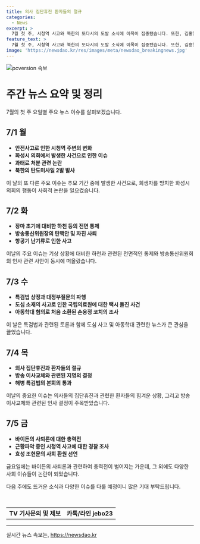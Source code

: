 ```yaml
---
title: 의사 집단휴진 환자들의 절규
categories:
  - News
excerpt: >
  7월 첫 주, 시청역 사고와 북한의 또다시의 도발 소식에 이목이 집중됐습니다. 또한, 김홍일 방통위원장의 사퇴와 통합진보당의 특검법 상정 등 국내 정치 이슈도 끊임없이 이어졌습니다. 한편, 환자들의 절규와 바이든의 사퇴론 진화 등 국제 이슈도 큰 관심을 받았습니다. 다음 주에도 뜨거운 이슈들과 함께 <주간 뉴스한판>에서 만나뵙겠습니다.
feature_text: >
  7월 첫 주, 시청역 사고와 북한의 또다시의 도발 소식에 이목이 집중됐습니다. 또한, 김홍일 방통위원장의 사퇴와 통합진보당의 특검법 상정 등 국내 정치 이슈도 끊임없이 이어졌습니다. 한편, 환자들의 절규와 바이든의 사퇴론 진화 등 국제 이슈도 큰 관심을 받았습니다. 다음 주에도 뜨거운 이슈들과 함께 <주간 뉴스한판>에서 만나뵙겠습니다.
image: 'https://newsdao.kr/res/images/meta/newsdao_breakingnews.jpg'
---
```


<p><img src="https://newsdao.kr/res/images/meta/newsdao_breakingnews.jpg" alt="pcversion 속보" /></p>

<h1>주간 뉴스 요약 및 정리</h1>

<p data-ke-size="size16">7월의 첫 주 요일별 주요 뉴스 이슈를 살펴보겠습니다. </p>

<h2>7/1 월</h2>

<ul>
  <li><b>안전사고로 인한 시청역 주변의 변화</b></li>
  <li><b>화성시 의회에서 발생한 사건으로 인한 이슈</b></li>
  <li><b>과태료 처분 관련 논란</b></li>
  <li><b>북한의 탄도미사일 2발 발사</b></li>
</ul>

<p data-ke-size="size16">이 날의 또 다른 주요 이슈는 추모 기간 중에 발생한 사건으로, 희생자를 방치한 화성시 의회의 행동이 사회적 논란을 일으켰습니다.</p>

<h2>7/2 화</h2>

<ul>
  <li><b>장마 초기에 대비한 하천 등의 전면 통제</b></li>
  <li><b>방송통신위원장의 탄핵안 및 자진 사퇴</b></li>
  <li><b>항공기 난기류로 인한 사고</b></li>
</ul>

<p data-ke-size="size16">이날의 주요 이슈는 기상 상황에 대비한 하천과 관련된 전면적인 통제와 방송통신위원회의 인사 관련 사안이 동시에 떠올랐습니다.</p>

<h2>7/3 수</h2>

<ul>
  <li><b>특검법 상정과 대정부질문의 파행</b></li>
  <li><b>도심 소재의 사고로 인한 국립의료원에 대한 택시 돌진 사건</b></li>
  <li><b>아동학대 혐의로 처음 소환된 손웅정 코치의 조사</b></li>
</ul>

<p data-ke-size="size16">이 날은 특검법과 관련된 토론과 함께 도심 사고 및 아동학대 관련한 뉴스가 큰 관심을 끌었습니다.</p>

<h2>7/4 목</h2>

<ul>
  <li><b>의사 집단휴진과 환자들의 절규</b></li>
  <li><b>방송 이사교체와 관련된 지명의 결정</b></li>
  <li><b>해병 특검법의 본회의 통과</b></li>
</ul>

<p data-ke-size="size16">이날의 중요한 이슈는 의사들의 집단휴진과 관련한 환자들의 힘겨운 상황, 그리고 방송 이사교체와 관련된 인사 결정이 주목받았습니다.</p>

<h2>7/5 금</h2>

<ul>
  <li><b>바이든의 사퇴론에 대한 총력전</b></li>
  <li><b>근황파악 중인 시청역 사고에 대한 경찰 조사</b></li>
  <li><b>효성 조현문의 사회 환원 선언</b></li>
</ul>

<p data-ke-size="size16">금요일에는 바이든의 사퇴론과 관련하여 총력전이 벌어지는 가운데, 그 외에도 다양한 사회 이슈들이 논란이 되었습니다.</p>

<p data-ke-size="size16">다음 주에도 뜨거운 소식과 다양한 이슈를 다룰 예정이니 많은 기대 부탁드립니다.</p>

<p data-ke-size="size16">&nbsp;</p>

<table>
  <tbody>
    <tr>
      <td style="text-align: center; height: 17px;"><b>TV 기사문의 및 제보</b></td>
      <td style="text-align: center; height: 17px;"><b>카톡/라인 jebo23</b></td>
    </tr>
  </tbody>
</table>

<hr>
실시간 뉴스 속보는, <a href="https://newsdao.kr" rel="dofollow">https://newsdao.kr</a>


